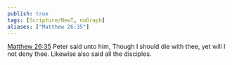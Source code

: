```yaml
---
publish: true
tags: [Scripture/NewT, noGraph]
aliases: ["Matthew 26:35"]
---
```

[Matthew 26:35](https://churchofjesuschrist.org/study/scriptures/nt/matt/26?lang=eng&id=p35#p35) Peter said unto him, Though I should die with thee, yet will I not deny thee. Likewise also said all the disciples.
